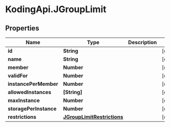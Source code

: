 # KodingApi.JGroupLimit

## Properties
Name | Type | Description | Notes
------------ | ------------- | ------------- | -------------
**id** | **String** |  | [optional] 
**name** | **String** |  | [optional] 
**member** | **Number** |  | [optional] 
**validFor** | **Number** |  | [optional] 
**instancePerMember** | **Number** |  | [optional] 
**allowedInstances** | **[String]** |  | [optional] 
**maxInstance** | **Number** |  | [optional] 
**storagePerInstance** | **Number** |  | [optional] 
**restrictions** | [**JGroupLimitRestrictions**](JGroupLimitRestrictions.md) |  | [optional] 


